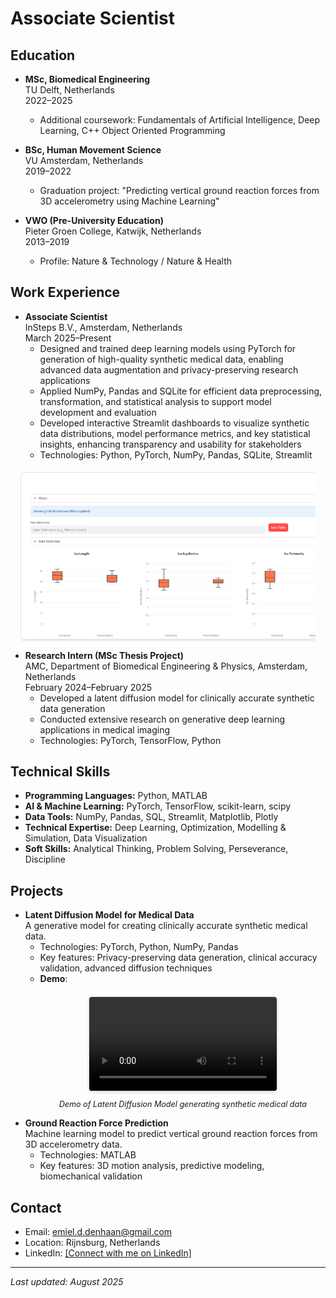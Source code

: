 # Associate Scientist

## Education
- **MSc, Biomedical Engineering**  
  TU Delft, Netherlands  
  2022–2025  
  - Additional coursework: Fundamentals of Artificial Intelligence, Deep Learning, C++ Object Oriented Programming  

- **BSc, Human Movement Science**  
  VU Amsterdam, Netherlands  
  2019–2022  
  - Graduation project: "Predicting vertical ground reaction forces from 3D accelerometry using Machine Learning"  

- **VWO (Pre-University Education)**  
  Pieter Groen College, Katwijk, Netherlands  
  2013–2019  
  - Profile: Nature & Technology / Nature & Health  

## Work Experience
- **Associate Scientist**  
  InSteps B.V., Amsterdam, Netherlands  
  March 2025–Present  
  - Designed and trained deep learning models using PyTorch for generation of high-quality synthetic medical data, enabling advanced data augmentation and privacy-preserving research applications  
  - Applied NumPy, Pandas and SQLite for efficient data preprocessing, transformation, and statistical analysis to support model development and evaluation  
  - Developed interactive Streamlit dashboards to visualize synthetic data distributions, model performance metrics, and key statistical insights, enhancing transparency and usability for stakeholders  
  - Technologies: Python, PyTorch, NumPy, Pandas, SQLite, Streamlit  

<div class="image-gallery">
  <div class="image-item">
    <picture>
      <source srcset="/assets/img/vessel_dashboard_1.webp" type="image/webp">
      <img src="/assets/img/vessel_dashboard_1.png" alt="Synthetic Blood Vessel Dashboard" loading="lazy">
    </picture>
  </div>
</div>

<style>
.image-gallery {
  display: grid;
  grid-template-columns: repeat(auto-fit, minmax(300px, 1fr));
  gap: clamp(1rem, 2vw, 1.5rem);
  margin-top: clamp(1rem, 2vw, 1.5rem);
  padding: 0 1rem;
  max-width: 1200px;
  margin-left: auto;
  margin-right: auto;
}

.image-item {
  text-align: center;
  overflow: hidden;
}

.image-item picture {
  display: block;
  aspect-ratio: 16 / 9; /* Adjust based on your image's aspect ratio */
}

.image-item img {
  width: 100%;
  height: 100%;
  object-fit: cover;
  border: 1px solid #e0e0e0;
  border-radius: 8px;
  box-shadow: 0 4px 12px rgba(0, 0, 0, 0.1);
  transition: transform 0.3s ease, box-shadow 0.3s ease;
}

.image-item img:hover {
  transform: scale(1.02);
  box-shadow: 0 6px 16px rgba(0, 0, 0, 0.15);
}

@media (max-width: 600px) {
  .image-gallery {
    grid-template-columns: 1fr;
    gap: 1rem;
  }
}

/* High-resolution displays */
@media (min-resolution: 2dppx) {
  .image-item img {
    image-rendering: crisp-edges;
  }
}
</style>

- **Research Intern (MSc Thesis Project)**  
  AMC, Department of Biomedical Engineering & Physics, Amsterdam, Netherlands  
  February 2024–February 2025  
  - Developed a latent diffusion model for clinically accurate synthetic data generation  
  - Conducted extensive research on generative deep learning applications in medical imaging  
  - Technologies: PyTorch, TensorFlow, Python  

## Technical Skills
- **Programming Languages:** Python, MATLAB 
- **AI & Machine Learning:** PyTorch, TensorFlow, scikit-learn, scipy  
- **Data Tools:** NumPy, Pandas, SQL, Streamlit, Matplotlib, Plotly  
- **Technical Expertise:** Deep Learning, Optimization, Modelling & Simulation, Data Visualization  
- **Soft Skills:** Analytical Thinking, Problem Solving, Perseverance, Discipline  

## Projects
- **Latent Diffusion Model for Medical Data**  
  A generative model for creating clinically accurate synthetic medical data.  
  - Technologies: PyTorch, Python, NumPy, Pandas  
  - Key features: Privacy-preserving data generation, clinical accuracy validation, advanced diffusion techniques  
  - **Demo**:  
    <div class="video-item">
      <video controls style="max-width: 100%; height: auto; border: 1px solid #ddd; border-radius: 5px; box-shadow: 0 2px 5px rgba(0,0,0,0.1);">
        <source src="/assets/img/voxel_diffusion.mp4" type="video/mp4">
        Your browser does not support the video tag.
      </video>
      <p>Demo of Latent Diffusion Model generating synthetic medical data</p>
    </div>

<style>
.video-item {
  text-align: center;
  margin-top: 20px;
}
.video-item p {
  margin-top: 10px;
  font-style: italic;
  font-size: 0.9em;
}
</style>

- **Ground Reaction Force Prediction**  
  Machine learning model to predict vertical ground reaction forces from 3D accelerometry data.  
  - Technologies: MATLAB  
  - Key features: 3D motion analysis, predictive modeling, biomechanical validation  

## Contact
- Email: emiel.d.denhaan@gmail.com  
- Location: Rijnsburg, Netherlands  
- LinkedIn: [[Connect with me on LinkedIn]](https://nl.linkedin.com/in/emiel-den-haan-54345b207)  

---
*Last updated: August 2025*
